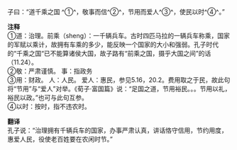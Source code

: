 子曰：“道千乘之国 ^①^，敬事而信^②^，节用而爱人^③^，使民以时^④^。”

**注释**  
①道：治理。前乘（sheng）：一千辆兵车。古时四匹马拉的一辆兵车称乘，国家的军赋以乘计，故拥有车乘的多少，能反映一个国家的大小和强弱。孔子时代的“千乘之国“已不能算诸侯大国，故子路有“前乘之国，摄乎大国之间”的话（11.24）。  
②敬：严肃谨慎。 事：指政务  
③用：财政。 人：人民。 爱人：惠民，参见5.16，20.2。费用取之于民，故此句将“节用”与“爱人”对举。《荀子·富国篇》说：“足国之道，节用裕民。。。节用以礼，裕民以政。”也可与此句互参。  
④以时：按时，指不违农时。  

**翻译**  
孔子说：“治理拥有千辆兵车的国家，办事严肃认真，讲话恪守信用，节约用度，惠爱人民，役使老百姓要在农闲时节。”